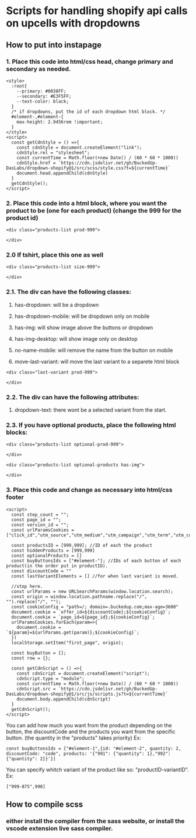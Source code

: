 # Scripts for handling shopify api calls on upcells with dropdowns

## How to put into instapage

### 1. Place this code into html/css head, change primary and secondary as needed.

```
<style>
  :root{
    --primary: #0038FF;
    --secondary: #E3F5FF;
    --text-color: black;
  }
  /* if dropdowns, put the id of each dropdown html block. */
  #element-,#element-{
    max-height: 2.9456rem !important;
  }
</style>
<script>
  const getCdnStyle = () =>{
    const cdnStyle = document.createElement("link");
    cdnStyle.rel = "stylesheet";
    const currentTime = Math.floor(+new Date() / (60 * 60 * 1000))
    cdnStyle.href = `https://cdn.jsdelivr.net/gh/BuckedUp-DasLabs/dropdown-shopify@1/src/scss/style.css?t=${currentTime}`
    document.head.appendChild(cdnStyle)
  }
  getCdnStyle();
</script>
```

### 2. Place this code into a html block, where you want the product to be (one for each product) (change the 999 for the product id)

```
<div class="products-list prod-999">

</div>
```

### 2.0 If tshirt, place this one as well

```
<div class="products-list size-999">

</div>
```

### 2.1. The div can have the following classes:

1. has-dropdown: will be a dropdown

2. has-dropdown-mobile: will be dropdown only on mobile

3. has-img: will show image above the buttons or dropdown

4. has-img-desktop: will show image only on desktop

5. no-name-mobile: will remove the name from the button on mobile

6. move-last-variant: will move the last variant to a separete html block

```
<div class="last-variant prod-999">

</div>
```

### 2.2. The div can have the following attributes:

1. dropdown-text: there wont be a selected variant from the start.

### 2.3. If you have optional products, place the following html blocks:

```
<div class="products-list optional-prod-999">

</div>
```

```
<div class="products-list optional-products has-img">

</div>
```

### 3. Place this code and change as necessary into html/css footer

```
<script>
  const step_count = "";
  const page_id = "";
  const version_id = "";
  const urlParamsCookies = ["click_id","utm_source","utm_medium","utm_campaign","utm_term","utm_content"]

  const productsID = [999,999]; //ID of each the product
  const hiddenProducts = [999,999]
  const optionalProducts = []
  const buyButtonsIds = ["#element-"]; //IDs of each button of each product(in the order put in productID).
  const discountCode = ""
  const lastVariantElements = [] //for when last variant is moved.

  //stop here.
  const urlParams = new URLSearchParams(window.location.search);
  const origin = window.location.pathname.replace("/", "").replace("/", "");
  const cookieConfig = "path=/; domain=.buckedup.com;max-age=3600"
  document.cookie = `offer_id=${discountCode};${cookieConfig}`;
  document.cookie = `page_id=${page_id};${cookieConfig}`;
  urlParamsCookies.forEach(param=>{
    document.cookie = `${param}=${urlParams.get(param)};${cookieConfig}`;
  })
  localStorage.setItem("first_page", origin);

  const buyButton = [];
  const row = {};

  const getCdnScript = () =>{
    const cdnScript = document.createElement("script");
    cdnScript.type = "module";
    const currentTime = Math.floor(+new Date() / (60 * 60 * 1000))
    cdnScript.src = `https://cdn.jsdelivr.net/gh/BuckedUp-DasLabs/dropdown-shopify@1/src/js/scripts.js?t=${currentTime}`
    document.body.appendChild(cdnScript)
  }
  getCdnScript();
</script>
```

You can add how much you want from the product depending on the button, the discountCode and the products you want from the specific button.
(the quantity in the "products" takes priority)
Ex:

```
const buyButtonsIds = ["#element-1",{id: "#element-2", quantity: 2, discountCode: "code", products: '{"991": {"quantity": 1},"992": {"quantity": 2}}'}]
```

You can specify whitch variant of the product like so: "productID-variantID". Ex:
```
["999-875",998]
```

## How to compile scss

### either install the compiler from the sass website, or install the vscode extension live sass compiler.
